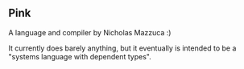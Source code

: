 Pink
---
A language and compiler by Nicholas Mazzuca :)

It currently does barely anything, but it eventually is intended to be a
"systems language with dependent types".
